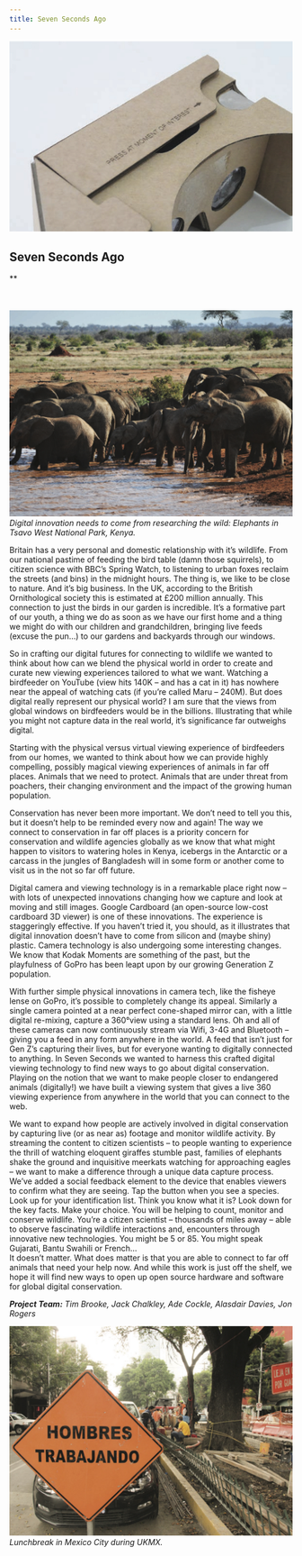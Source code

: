 ```yaml
---
title: Seven Seconds Ago
---
```

![](images/26a.jpg)

## Seven Seconds Ago
**
<br />
<br />
<br />

![Digital innovation needs to come from researching the wild: Elephants in Tsavo West National Park, Kenya.](images/26b.jpg)
*Digital innovation needs to come from researching the wild: Elephants in Tsavo West National Park, Kenya.*

Britain has a very personal and domestic relationship with it’s wildlife. From our national pastime of feeding the bird table (damn those squirrels), to citizen science with BBC’s Spring Watch, to listening to urban foxes reclaim the streets (and bins) in the midnight hours. The thing is, we like to be close to nature. And it’s big business. In the UK, according to the British Ornithological society this is estimated at £200 million annually. This connection to just the birds in our garden is incredible. It’s a formative part of our youth, a thing
we do as soon as we have our first home and a thing we might do with our children and grandchildren, bringing live feeds (excuse the pun...) to our gardens and backyards through our windows.

So in crafting our digital futures for connecting to wildlife we wanted to think about how can we blend the physical world in order to create and curate new viewing experiences tailored to what we want. Watching a birdfeeder on YouTube (view hits 140K – and has a cat in it) has nowhere near the appeal of watching cats (if you’re called Maru – 240M). But does digital really represent our physical world? I am sure that the views from global windows on birdfeeders would be in the billions. Illustrating that while you might not capture data in the real world, it’s significance far outweighs digital.

Starting with the physical versus virtual viewing experience of birdfeeders from our homes, we wanted to think about how we can provide highly compelling, possibly magical viewing experiences of animals in far off places. Animals that we need to protect. Animals that are under threat from poachers, their changing environment and the impact of the growing human population.

Conservation has never been more important. We don’t need to tell you this, but it doesn’t help to be reminded every now and again! The way we connect to conservation in far off places is a priority concern for conservation and wildlife agencies globally as we know that what might happen to visitors to watering holes in Kenya, icebergs in the Antarctic or a carcass in the jungles of Bangladesh will in some form or another come to visit us in the not so far off future.

Digital camera and viewing technology is in a remarkable place right now – with lots of unexpected innovations changing how we capture and look at moving and still images. Google Cardboard (an open-source low-cost cardboard 3D viewer) is one of these innovations. The experience is staggeringly effective. If you haven’t tried it, you should, as it illustrates that digital innovation doesn’t have to come from silicon and (maybe shiny) plastic. Camera technology is also undergoing some interesting changes. We know that Kodak Moments are something of the past, but the playfulness of GoPro has been leapt upon by our growing Generation Z population.

With further simple physical innovations in camera tech, like the fisheye lense on GoPro, it’s possible to completely change its appeal. Similarly a single camera pointed at a near perfect cone-shaped mirror can, with a little digital re-mixing, capture a 360°view using a standard lens. Oh and all of these cameras can now continuously stream via Wifi, 3-4G and Bluetooth – giving you a feed in any form anywhere in the world. A feed that isn’t just for Gen Z’s capturing their lives, but for everyone wanting to digitally connected to anything.
In Seven Seconds we wanted to harness this crafted digital viewing technology to find new ways to go about digital conservation. Playing on the notion that we want to make people closer to endangered animals (digitally!) we have built a viewing system that gives a live 360 viewing experience from anywhere in the world that you can connect to the web.

We want to expand how people are actively involved in digital conservation by capturing live (or as near as) footage and monitor wildlife activity. By streaming the content to citizen scientists – to people wanting to experience the thrill of watching eloquent giraffes stumble past, families of elephants shake the ground and inquisitive meerkats watching for approaching eagles – we want to make a difference through a unique data capture process. We’ve added a social feedback element to the device that enables viewers to confirm what they are seeing. Tap the button when you see a species. Look up for your identification list. Think you know what it is? Look down for the key facts. Make your choice. You will be helping to count, monitor and conserve wildlife. You’re a citizen scientist – thousands of miles away – able to observe fascinating wildlife interactions and, encounters through innovative new technologies. You might be 5 or 85. You might speak Gujarati, Bantu Swahili or French...  
It doesn’t matter. What does matter is that you are able to connect to far off animals that need your help now. And while this work is just off the shelf, we hope it will find new ways to open up open source hardware and software for global digital conservation.

_**Project Team:** Tim Brooke, Jack Chalkley, Ade Cockle, Alasdair Davies, Jon Rogers_

![Lunchbreak in Mexico City during UKMX.](images/26c.jpg)
*Lunchbreak in Mexico City during UKMX.*
